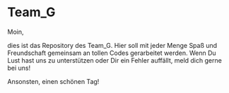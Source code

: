 # Team_G

Moin,

dies ist das Repository des Team_G. Hier soll mit jeder Menge Spaß und Freundschaft gemeinsam an tollen Codes gerarbeitet werden. Wenn Du Lust hast uns zu unterstützen oder Dir ein Fehler auffällt, meld dich gerne bei uns!

Ansonsten, einen schönen Tag!
